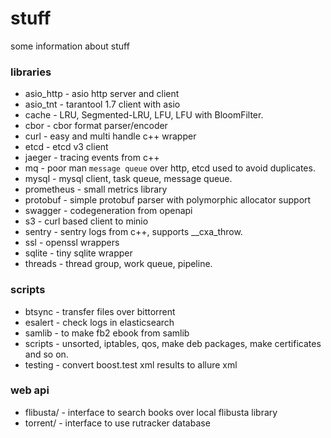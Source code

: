 # stuff

some information about stuff

### libraries
- asio_http - asio http server and client
- asio_tnt - tarantool 1.7 client with asio
- cache - LRU, Segmented-LRU, LFU, LFU with BloomFilter.
- cbor - cbor format parser/encoder
- curl - easy and multi handle c++ wrapper
- etcd - etcd v3 client
- jaeger - tracing events from c++
- mq - poor man `message queue` over http, etcd used to avoid duplicates.
- mysql - mysql client, task queue, message queue.
- prometheus - small metrics library
- protobuf - simple protobuf parser with polymorphic allocator support
- swagger - codegeneration from openapi
- s3 - curl based client to minio
- sentry - sentry logs from c++, supports __cxa_throw.
- ssl - openssl wrappers
- sqlite - tiny sqlite wrapper
- threads - thread group, work queue, pipeline.

### scripts
- btsync  - transfer files over bittorrent
- esalert - check logs in elasticsearch
- samlib  - to make fb2 ebook from samlib
- scripts - unsorted, iptables, qos, make deb packages, make certificates and so on.
- testing - convert boost.test xml results to allure xml

### web api
- flibusta/ - interface to search books over local flibusta library
- torrent/ - interface to use rutracker database
